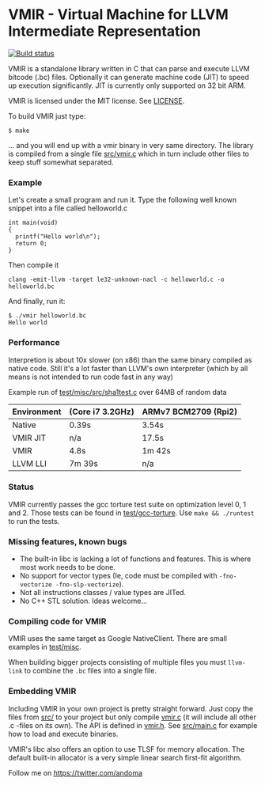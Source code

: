 # VMIR - Virtual Machine for LLVM Intermediate Representation

[![Build status](https://doozer.io/badge/andoma/vmir/buildstatus/master)](https://doozer.io/user/andoma/vmir)

VMIR is a standalone library written in C that can parse and execute LLVM bitcode (.bc) files. Optionally it can generate machine code (JIT) to speed up execution significantly. JIT is currently only supported on 32 bit ARM.

VMIR is licensed under the MIT license. See [LICENSE](LICENSE).

To build VMIR just type:
```
$ make
```
... and you will end up with a vmir binary in very same directory.
The library is compiled from a single file [src/vmir.c](src/vmir.c) which in turn include other files to keep stuff somewhat separated.

### Example
Let's create a small program and run it. Type the following well known snippet into a file called helloworld.c
```
int main(void)
{
  printf("Hello world\n");
  return 0;
}
```
Then compile it
```
clang -emit-llvm -target le32-unknown-nacl -c helloworld.c -o helloworld.bc
```
And finally, run it:
```
$ ./vmir helloworld.bc
Hello world
```

### Performance

Interpretion is about 10x slower (on x86) than the same binary compiled as native code. Still it's a lot faster than LLVM's own interpreter (which by all means is not intended to run code fast in any way)

Example run of [test/misc/src/sha1test.c](test/misc/src/sha1test.c)  over 64MB of random data

Environment | (Core i7 3.2GHz) | ARMv7 BCM2709 (Rpi2)
--- | --- | ---
Native | 0.39s | 3.54s
VMIR JIT | n/a | 17.5s
VMIR | 4.8s | 1m 42s
LLVM LLI | 7m 39s | n/a


### Status

VMIR currently passes the gcc torture test suite on optimization level 0, 1 and 2. Those tests can be found in [test/gcc-torture](test/gcc-torture). Use `make && ./runtest` to run the tests.


### Missing features, known bugs

* The built-in libc is lacking a lot of functions and features. This is where most work needs to be done.
* No support for vector types (Ie, code must be compiled with `-fno-vectorize -fno-slp-vectorize`).
* Not all instructions classes / value types are JITed.
* No C++ STL solution. Ideas welcome...


### Compiling code for VMIR

VMIR uses the same target as Google NativeClient. There are small examples in [test/misc](test/misc).

When building bigger projects consisting of multiple files you must `llvm-link` to combine the `.bc` files into a single file.


### Embedding VMIR

Including VMIR in your own project is pretty straight forward. Just copy the files from [src/](src/) to your project but only compile [vmir.c](src/vmir.c) (it will include all other .c -files on its own). The API is defined in [vmir.h](src/vmir.h). See [src/main.c](src/main.c) for example how to load and execute binaries.

VMIR's libc also offers an option to use TLSF for memory allocation. The default built-in allocator is a very simple linear search first-fit algorithm.

Follow me on https://twitter.com/andoma
